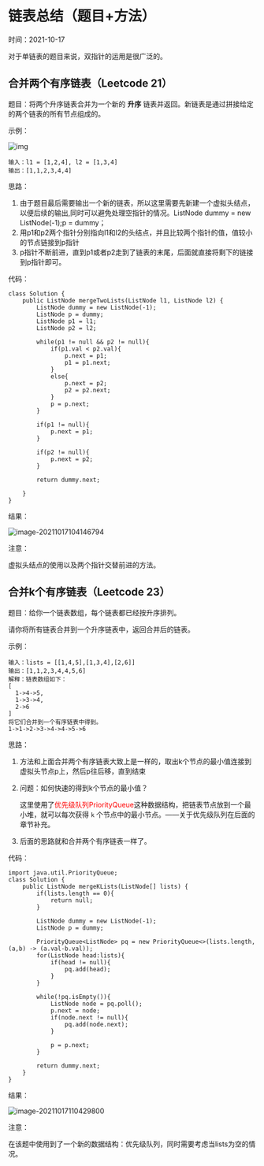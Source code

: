 # 链表总结（题目+方法）

时间：2021-10-17

对于单链表的题目来说，双指针的运用是很广泛的。

## 合并两个有序链表（Leetcode 21）

题目：将两个升序链表合并为一个新的 **升序** 链表并返回。新链表是通过拼接给定的两个链表的所有节点组成的。

示例：

![img](F:\git资料\Learning-summary\Picture\Leetcode\merge_ex1.jpg)

```
输入：l1 = [1,2,4], l2 = [1,3,4]
输出：[1,1,2,3,4,4]
```

思路：

1. 由于题目最后需要输出一个新的链表，所以这里需要先新建一个虚拟头结点，以便后续的输出,同时可以避免处理空指针的情况。ListNode dummy = new ListNode(-1);p = dummy；
2. 用p1和p2两个指针分别指向l1和l2的头结点，并且比较两个指针的值，值较小的节点链接到p指针
3. p指针不断前进，直到p1或者p2走到了链表的末尾，后面就直接将剩下的链接到p指针即可。

代码：

```
class Solution {
    public ListNode mergeTwoLists(ListNode l1, ListNode l2) {
        ListNode dummy = new ListNode(-1);
        ListNode p = dummy;
        ListNode p1 = l1;
        ListNode p2 = l2;

        while(p1 != null && p2 != null){
            if(p1.val < p2.val){
                p.next = p1;
                p1 = p1.next;
            }
            else{
                p.next = p2;
                p2 = p2.next;
            }
            p = p.next;
        }

        if(p1 != null){
            p.next = p1;
        }

        if(p2 != null){
            p.next = p2;
        }

        return dummy.next;

    }
}
```

结果：

![image-20211017104146794](C:\Users\kd\AppData\Roaming\Typora\typora-user-images\image-20211017104146794.png)

注意：

虚拟头结点的使用以及两个指针交替前进的方法。

## 合并k个有序链表（Leetcode 23）

题目：给你一个链表数组，每个链表都已经按升序排列。

请你将所有链表合并到一个升序链表中，返回合并后的链表。

示例：

```
输入：lists = [[1,4,5],[1,3,4],[2,6]]
输出：[1,1,2,3,4,4,5,6]
解释：链表数组如下：
[
  1->4->5,
  1->3->4,
  2->6
]
将它们合并到一个有序链表中得到。
1->1->2->3->4->4->5->6
```

思路：

1. 方法和上面合并两个有序链表大致上是一样的，取出k个节点的最小值连接到虚拟头节点p上，然后p往后移，直到结束

2. 问题：如何快速的得到k个节点的最小值？

   这里使用了<font color=red>优先级队列PriorityQueue</font>这种数据结构，把链表节点放到一个最小堆，就可以每次获得 `k` 个节点中的最小节点。——关于优先级队列在后面的章节补充。

3. 后面的思路就和合并两个有序链表一样了。

代码：

```
import java.util.PriorityQueue; 
class Solution {
    public ListNode mergeKLists(ListNode[] lists) {
        if(lists.length == 0){
            return null;
        }

        ListNode dummy = new ListNode(-1);
        ListNode p = dummy;

        PriorityQueue<ListNode> pq = new PriorityQueue<>(lists.length, (a,b) -> (a.val-b.val));
        for(ListNode head:lists){
            if(head != null){
                pq.add(head);
            }
        }

        while(!pq.isEmpty()){
            ListNode node = pq.poll();
            p.next = node;
            if(node.next != null){
                pq.add(node.next);
            }

            p = p.next;
        }

        return dummy.next;
    }
}
```

结果：

![image-20211017110429800](C:\Users\kd\AppData\Roaming\Typora\typora-user-images\image-20211017110429800.png)

注意：

在该题中使用到了一个新的数据结构：优先级队列，同时需要考虑当lists为空的情况。